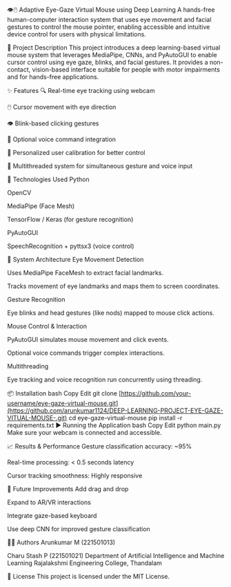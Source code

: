 👁️🖱️ Adaptive Eye-Gaze Virtual Mouse using Deep Learning
A hands-free human-computer interaction system that uses eye movement and facial gestures to control the mouse pointer, enabling accessible and intuitive device control for users with physical limitations.

📌 Project Description
This project introduces a deep learning-based virtual mouse system that leverages MediaPipe, CNNs, and PyAutoGUI to enable cursor control using eye gaze, blinks, and facial gestures. It provides a non-contact, vision-based interface suitable for people with motor impairments and for hands-free applications.

✨ Features
🔍 Real-time eye tracking using webcam

🖱️ Cursor movement with eye direction

👁️ Blink-based clicking gestures

🎤 Optional voice command integration

🧠 Personalized user calibration for better control

🔄 Multithreaded system for simultaneous gesture and voice input

🧰 Technologies Used
Python

OpenCV

MediaPipe (Face Mesh)

TensorFlow / Keras (for gesture recognition)

PyAutoGUI

SpeechRecognition + pyttsx3 (voice control)

🧠 System Architecture
Eye Movement Detection

Uses MediaPipe FaceMesh to extract facial landmarks.

Tracks movement of eye landmarks and maps them to screen coordinates.

Gesture Recognition

Eye blinks and head gestures (like nods) mapped to mouse click actions.

Mouse Control & Interaction

PyAutoGUI simulates mouse movement and click events.

Optional voice commands trigger complex interactions.

Multithreading

Eye tracking and voice recognition run concurrently using threading.

📦 Installation
bash
Copy
Edit
git clone [https://github.com/your-username/eye-gaze-virtual-mouse.git](https://github.com/arunkumar1124/DEEP-LEARNING-PROJECT-EYE-GAZE-VITUAL-MOUSE-.git)
cd eye-gaze-virtual-mouse
pip install -r requirements.txt
▶️ Running the Application
bash
Copy
Edit
python main.py
Make sure your webcam is connected and accessible.

📈 Results & Performance
Gesture classification accuracy: ~95%

Real-time processing: < 0.5 seconds latency

Cursor tracking smoothness: Highly responsive

🧪 Future Improvements
Add drag and drop

Expand to AR/VR interactions

Integrate gaze-based keyboard

Use deep CNN for improved gesture classification

🧑‍💻 Authors
Arunkumar M (221501013)

Charu Stash P (221501021)
Department of Artificial Intelligence and Machine Learning
Rajalakshmi Engineering College, Thandalam

📜 License
This project is licensed under the MIT License.
